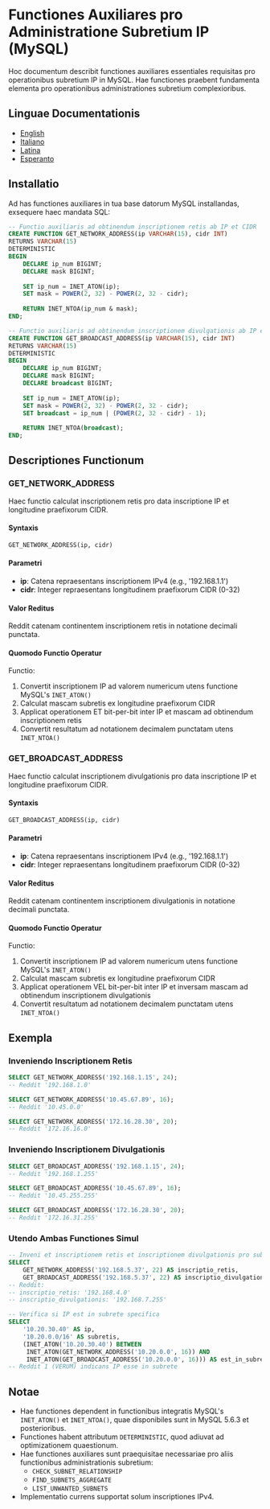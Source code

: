 # Functiones Auxiliares pro Administratione Subretium IP (MySQL)

Hoc documentum describit functiones auxiliares essentiales requisitas pro operationibus subretium IP in MySQL. Hae functiones praebent fundamenta elementa pro operationibus administrationes subretium complexioribus.

## Linguae Documentationis

- [English](./HELPER_FUNCTIONS_MySQL.en.md)
- [Italiano](./HELPER_FUNCTIONS_MySQL.it.md)
- [Latina](./HELPER_FUNCTIONS_MySQL.la.md)
- [Esperanto](./HELPER_FUNCTIONS_MySQL.eo.md)

## Installatio

Ad has functiones auxiliares in tua base datorum MySQL installandas, exsequere haec mandata SQL:

```sql
-- Functio auxiliaris ad obtinendum inscriptionem retis ab IP et CIDR
CREATE FUNCTION GET_NETWORK_ADDRESS(ip VARCHAR(15), cidr INT)
RETURNS VARCHAR(15)
DETERMINISTIC
BEGIN
    DECLARE ip_num BIGINT;
    DECLARE mask BIGINT;
    
    SET ip_num = INET_ATON(ip);
    SET mask = POWER(2, 32) - POWER(2, 32 - cidr);
    
    RETURN INET_NTOA(ip_num & mask);
END;

-- Functio auxiliaris ad obtinendum inscriptionem divulgationis ab IP et CIDR
CREATE FUNCTION GET_BROADCAST_ADDRESS(ip VARCHAR(15), cidr INT)
RETURNS VARCHAR(15)
DETERMINISTIC
BEGIN
    DECLARE ip_num BIGINT;
    DECLARE mask BIGINT;
    DECLARE broadcast BIGINT;
    
    SET ip_num = INET_ATON(ip);
    SET mask = POWER(2, 32) - POWER(2, 32 - cidr);
    SET broadcast = ip_num | (POWER(2, 32 - cidr) - 1);
    
    RETURN INET_NTOA(broadcast);
END;
```

## Descriptiones Functionum

### GET_NETWORK_ADDRESS

Haec functio calculat inscriptionem retis pro data inscriptione IP et longitudine praefixorum CIDR.

#### Syntaxis

```sql
GET_NETWORK_ADDRESS(ip, cidr)
```

#### Parametri

- **ip**: Catena repraesentans inscriptionem IPv4 (e.g., '192.168.1.1')
- **cidr**: Integer repraesentans longitudinem praefixorum CIDR (0-32)

#### Valor Reditus

Reddit catenam continentem inscriptionem retis in notatione decimali punctata.

#### Quomodo Functio Operatur

Functio:
1. Convertit inscriptionem IP ad valorem numericum utens functione MySQL's `INET_ATON()`
2. Calculat mascam subretis ex longitudine praefixorum CIDR
3. Applicat operationem ET bit-per-bit inter IP et mascam ad obtinendum inscriptionem retis
4. Convertit resultatum ad notationem decimalem punctatam utens `INET_NTOA()`

### GET_BROADCAST_ADDRESS

Haec functio calculat inscriptionem divulgationis pro data inscriptione IP et longitudine praefixorum CIDR.

#### Syntaxis

```sql
GET_BROADCAST_ADDRESS(ip, cidr)
```

#### Parametri

- **ip**: Catena repraesentans inscriptionem IPv4 (e.g., '192.168.1.1')
- **cidr**: Integer repraesentans longitudinem praefixorum CIDR (0-32)

#### Valor Reditus

Reddit catenam continentem inscriptionem divulgationis in notatione decimali punctata.

#### Quomodo Functio Operatur

Functio:
1. Convertit inscriptionem IP ad valorem numericum utens functione MySQL's `INET_ATON()`
2. Calculat mascam subretis ex longitudine praefixorum CIDR
3. Applicat operationem VEL bit-per-bit inter IP et inversam mascam ad obtinendum inscriptionem divulgationis
4. Convertit resultatum ad notationem decimalem punctatam utens `INET_NTOA()`

## Exempla

### Inveniendo Inscriptionem Retis

```sql
SELECT GET_NETWORK_ADDRESS('192.168.1.15', 24);
-- Reddit '192.168.1.0'

SELECT GET_NETWORK_ADDRESS('10.45.67.89', 16);
-- Reddit '10.45.0.0'

SELECT GET_NETWORK_ADDRESS('172.16.28.30', 20);
-- Reddit '172.16.16.0'
```

### Inveniendo Inscriptionem Divulgationis

```sql
SELECT GET_BROADCAST_ADDRESS('192.168.1.15', 24);
-- Reddit '192.168.1.255'

SELECT GET_BROADCAST_ADDRESS('10.45.67.89', 16);
-- Reddit '10.45.255.255'

SELECT GET_BROADCAST_ADDRESS('172.16.28.30', 20);
-- Reddit '172.16.31.255'
```

### Utendo Ambas Functiones Simul

```sql
-- Inveni et inscriptionem retis et inscriptionem divulgationis pro subrete
SELECT 
    GET_NETWORK_ADDRESS('192.168.5.37', 22) AS inscriptio_retis,
    GET_BROADCAST_ADDRESS('192.168.5.37', 22) AS inscriptio_divulgationis;
-- Reddit:
-- inscriptio_retis: '192.168.4.0'
-- inscriptio_divulgationis: '192.168.7.255'

-- Verifica si IP est in subrete specifica
SELECT 
    '10.20.30.40' AS ip,
    '10.20.0.0/16' AS subretis,
    (INET_ATON('10.20.30.40') BETWEEN 
     INET_ATON(GET_NETWORK_ADDRESS('10.20.0.0', 16)) AND 
     INET_ATON(GET_BROADCAST_ADDRESS('10.20.0.0', 16))) AS est_in_subrete;
-- Reddit 1 (VERUM) indicans IP esse in subrete
```

## Notae

- Hae functiones dependent in functionibus integratis MySQL's `INET_ATON()` et `INET_NTOA()`, quae disponibiles sunt in MySQL 5.6.3 et posterioribus.
- Functiones habent attributum `DETERMINISTIC`, quod adiuvat ad optimizationem quaestionum.
- Hae functiones auxiliares sunt praequisitae necessariae pro aliis functionibus administrationis subretium:
  - `CHECK_SUBNET_RELATIONSHIP`
  - `FIND_SUBNETS_AGGREGATE`
  - `LIST_UNWANTED_SUBNETS`
- Implementatio currens supportat solum inscriptiones IPv4.
